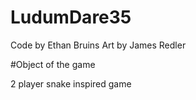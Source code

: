 # LudumDare35
Code by Ethan Bruins
Art by James Redler

#Object of the game

2 player snake inspired game
